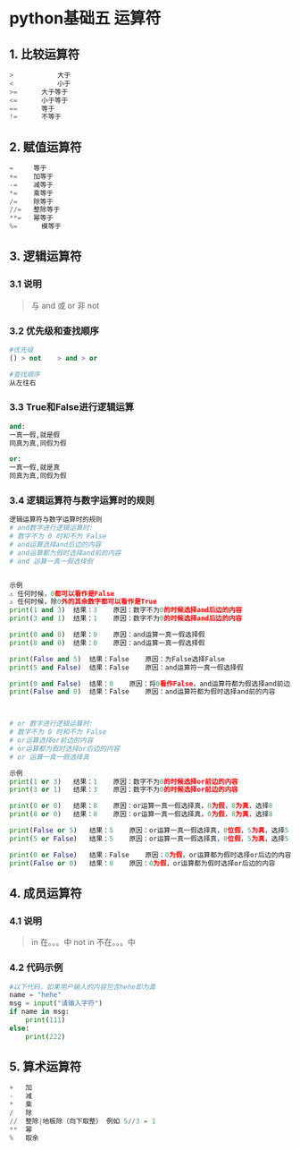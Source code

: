 # python基础五	运算符

## 1. 比较运算符

```python
>			大于
<			小于
>=		大于等于
<=		小于等于
==		等于
!=		不等于
```



## 2. 赋值运算符

```python
=     等于
+=    加等于
-=    减等于
*=    乘等于
/=    除等于
//=   整除等于
**=   幂等于
%=		模等于
```



## 3. 逻辑运算符

### 3.1 说明

> 与 and
> 或 or
> 非 not

### 3.2 优先级和查找顺序

```python
#优先级
() > not	> and > or

#查找顺序
从左往右
```



### 3.3 True和False进行逻辑运算

```python
and:
一真一假,就是假
同真为真,同假为假

or:
一真一假,就是真
同真为真,同假为假
```



### 3.4 逻辑运算符与数字运算时的规则

```python
逻辑运算符与数字运算时的规则 
# and数字进行逻辑运算时:
# 数字不为 0 时和不为 False
# and运算选择and后边的内容
# and运算都为假时选择and前的内容
# and 运算一真一假选择假


示例
⚠️ 任何时候，0都可以看作是False
⚠️ 任何时候，除0外的其余数字都可以看作是True
print(1 and 3)	结果：3	原因：数字不为0的时候选择and后边的内容
print(3 and 1)	结果：1	原因：数字不为0的时候选择and后边的内容

print(0 and 8)	结果：0	原因：and运算一真一假选择假
print(8 and 0)	结果：0	原因：and运算一真一假选择假

print(False and 5)	结果：False	原因：为False选择False
print(5 and False)	结果：False	原因：and运算符一真一假选择假

print(0 and False)	结果：0	原因：将0看作False，and运算符都为假选择and前边的内容
print(False and 0)	结果：False	原因：and运算符都为假时选择and前的内容



# or 数字进行逻辑运算时:
# 数字不为 0 时和不为 False
# or运算选择or前边的内容
# or运算都为假时选择or后边的内容
# or 运算一真一假选择真

示例
print(1 or 3)	结果：1	原因：数字不为0的时候选择or前边的内容
print(3 or 1)	结果：3	原因：数字不为0的时候选择or前边的内容

print(0 or 8)	结果：8	原因：or运算一真一假选择真，0为假，8为真，选择8
print(8 or 0)	结果：8	原因：or运算一真一假选择真，0为假，8为真，选择8

print(False or 5)	结果：5	原因：or运算一真一假选择真，0位假，5为真，选择5
print(5 or False)	结果：5	原因：or运算一真一假选择真，0位假，5为真，选择5

print(0 or False)	结果：False	原因：0为假，or运算都为假时选择or后边的内容
print(False or 0)	结果：0	原因：0为假，or运算都为假时选择or后边的内容
```



## 4. 成员运算符

### 4.1 说明

> in 在。。。中
> not in 不在。。。中

### 4.2 代码示例

```python
#以下代码，如果用户输入的内容包含hehe即为真
name = "hehe"
msg = input("请输入字符")
if name in msg:
    print(111)
else:
    print(222)
```



## 5. 算术运算符

```python
+   加
-   减
*   乘	
/   除
//  整除|地板除（向下取整） 例如 5//3 = 1
**  幂
%  	取余
```



